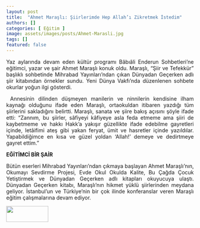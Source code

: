 ```yaml
---
layout: post
title:  "Ahmet Maraşlı: Şiirlerimde Hep Allah’ı Zikretmek İstedim"
authors: []
categories: [ Eğitim ]
image: assets/images/posts/Ahmet-Marasli.jpg
tags: []
featured: false
---
```


<p style="text-align: justify;">
  Yaz aylarında devam eden kültür programı Bâbıâli Enderun Sohbetleri’ne eğitimci, yazar ve şair Ahmet Maraşlı konuk oldu. Maraşlı, “Şiir ve Tefekkür” başlıklı sohbetinde Mihrabad Yayınları’ndan çıkan Dünyadan Geçerken adlı şiir kitabından örnekler sundu. Yeni Dünya Vakfı’nda düzenlenen sohbete okurlar yoğun ilgi gösterdi.
</p>

<p style="text-align: justify;">
   Annesinin dilinden düşmeyen manilerin ve ninnilerin kendisine ilham kaynağı olduğunu ifade eden Maraşlı, ortaokuldan itibaren yazdığı tüm şiirlerini sakladığını belirtti. Maraşlı, sanata ve şiire bakış açısını şöyle ifade etti: “Zannım, bu şiirler, sâfiyeyi kâfiyeye asla feda etmeme ama şiiri de kaybetmeme ve hakkı Hakk’a yakışır güzellikte ifade edebilme gayretleri içinde, letâifimi ateş gibi yakan feryat, ümit ve hasretler içinde yazıldılar. Yapabildiğimce en kısa ve güzel yoldan ‘Allah!’ demeye ve dedirtmeye gayret ettim.”
</p>

<p style="text-align: justify;">
  <strong>EĞİTİMCİ BİR ŞAİR</strong>
</p>

<p style="text-align: justify;">
  Bütün eserleri Mihrabad Yayınları’ndan çıkmaya başlayan Ahmet Maraşlı’nın, Okumayı Sevdirme Projesi, Evde Okul Okulda Kalite, Bu Çağda Çocuk Yetiştirmek ve Dünyadan Geçerken adlı kitapları okuyucuya ulaştı. Dünyadan Geçerken kitabı, Maraşlı’nın hikmet yüklü şiirlerinden meydana geliyor. İstanbul’un ve Türkiye’nin bir çok ilinde konferanslar veren Maraşlı eğitim çalışmalarına devam ediyor.
</p>

<a href="http://www.star.com.tr/kultur-sanat/siirlerimde-hep-allahi-zikretmek-istedim-haber-1359864/" target="_blank" rel="noopener"><img class="alignnone size-full wp-image-1992" src="wp-content/uploads/2018/07/STAR.png" alt="" width="113" height="43" sizes="(max-width: 113px) 100vw, 113px" /></a>
